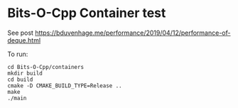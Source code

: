 # Bits-O-Cpp Container test
See post https://bduvenhage.me/performance/2019/04/12/performance-of-deque.html

To run:

```console
cd Bits-O-Cpp/containers
mkdir build
cd build
cmake -D CMAKE_BUILD_TYPE=Release ..
make
./main
```

